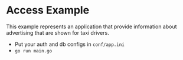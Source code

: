 # Access Example

This example represents an application that provide information about advertising that are shown for taxi drivers.

- Put your auth and db configs in `conf/app.ini`
- ```go run main.go```
